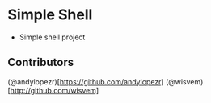 # Simple Shell
- Simple shell project
## Contributors
(@andylopezr)[https://github.com/andylopezr]
(@wisvem)[http://github.com/wisvem]
